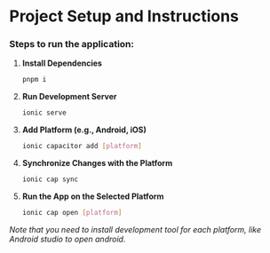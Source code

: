 # Project Setup and Instructions

### Steps to run the application:

1. **Install Dependencies**
   
   ```bash
   pnpm i

3. **Run Development Server**

   ```bash
   ionic serve

2. **Add Platform (e.g., Android, iOS)**

   ```bash
   ionic capacitor add [platform]

2. **Synchronize Changes with the Platform**

   ```bash
   ionic cap sync

2. **Run the App on the Selected Platform**

   ```bash
   ionic cap open [platform]

*Note that you need to install development tool for each platform, like Android studio to open android.*
